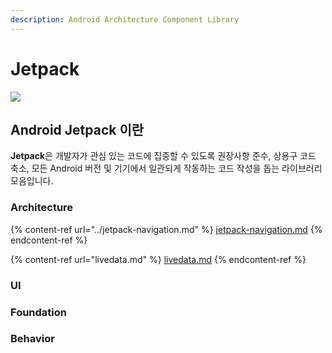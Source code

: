 ```yaml
---
description: Android Architecture Component Library
---
```


# Jetpack

![](https://velog.velcdn.com/images%2Feoqkrskfk94%2Fpost%2F6629b2b8-827d-4407-bfb9-908a846bdeb4%2Fimage.png)

## Android Jetpack 이란

**Jetpack**은 개발자가 관심 있는 코드에 집중할 수 있도록 권장사항 준수, 상용구 코드 축소, 모든 Android 버전 및 기기에서 일관되게 작동하는 코드 작성을 돕는 라이브러리 모음입니다.



### Architecture

{% content-ref url="../jetpack-navigation.md" %}
[jetpack-navigation.md](../jetpack-navigation.md)
{% endcontent-ref %}

{% content-ref url="livedata.md" %}
[livedata.md](livedata.md)
{% endcontent-ref %}

### UI

### Foundation

### Behavior
